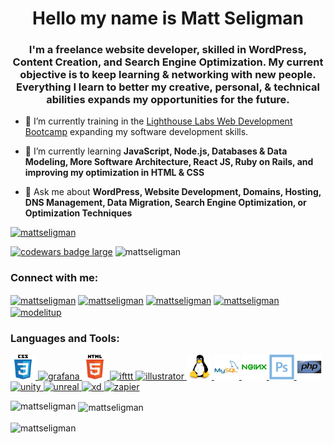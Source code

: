 <h1 align="center">Hello my name is Matt Seligman</h1>
<h3 align="center">I'm a freelance website developer, skilled in WordPress, Content Creation, and Search Engine Optimization. My current objective is to keep learning & networking with new people. Everything I learn to better my creative, personal, & technical abilities expands my opportunities for the future.</h3>

- 🔭 I’m currently training in the [Lighthouse Labs Web Development Bootcamp](https://www.lighthouselabs.ca/en/web-development-bootcamp#curriculum) expanding my software development skills.

- 🌱 I’m currently learning **JavaScript, Node.js, Databases & Data Modeling, More Software Architecture, React JS, Ruby on Rails, and improving my optimization in HTML & CSS**

- 💬 Ask me about **WordPress, Website Development, Domains, Hosting, DNS Management, Data Migration, Search Engine Optimization, or Optimization Techniques**

<p align="left"> 
  <a href="https://github.com/ryo-ma/github-profile-trophy"><img src="https://github-profile-trophy.vercel.app/?username=mattseligman" alt="mattseligman" /></a> 
</p>

<p align="left">
  <a target="_blank" href="https://www.codewars.com/users/MattSeligman/"><img src="https://www.codewars.com/users/MattSeligman/badges/small" alt="codewars badge large" /></a>
  <img src="https://komarev.com/ghpvc/?username=mattseligman&label=Profile%20views&color=0e75b6&style=flat" alt="mattseligman" />
</p>

<h3 align="left">Connect with me:</h3>
<p align="left">
<a href="https://twitter.com/mattseligman" target="blank"><img align="center" src="https://raw.githubusercontent.com/rahuldkjain/github-profile-readme-generator/master/src/images/icons/Social/twitter.svg" alt="mattseligman" height="30" width="40" /></a>
<a href="https://linkedin.com/in/mattseligman" target="blank"><img align="center" src="https://raw.githubusercontent.com/rahuldkjain/github-profile-readme-generator/master/src/images/icons/Social/linked-in-alt.svg" alt="mattseligman" height="30" width="40" /></a>
<a href="https://fb.com/mattseligman" target="blank"><img align="center" src="https://raw.githubusercontent.com/rahuldkjain/github-profile-readme-generator/master/src/images/icons/Social/facebook.svg" alt="mattseligman" height="30" width="40" /></a>
<a href="https://instagram.com/mattseligman" target="blank"><img align="center" src="https://raw.githubusercontent.com/rahuldkjain/github-profile-readme-generator/master/src/images/icons/Social/instagram.svg" alt="mattseligman" height="30" width="40" /></a>
<a href="https://www.youtube.com/c/modelitup" target="blank"><img align="center" src="https://raw.githubusercontent.com/rahuldkjain/github-profile-readme-generator/master/src/images/icons/Social/youtube.svg" alt="modelitup" height="30" width="40" /></a>
</p>

<h3 align="left">Languages and Tools:</h3>
<p align="left"> <a href="https://www.w3schools.com/css/" target="_blank" rel="noreferrer"> <img src="https://raw.githubusercontent.com/devicons/devicon/master/icons/css3/css3-original-wordmark.svg" alt="css3" width="40" height="40"/> </a> <a href="https://grafana.com" target="_blank" rel="noreferrer"> <img src="https://www.vectorlogo.zone/logos/grafana/grafana-icon.svg" alt="grafana" width="40" height="40"/> </a> <a href="https://www.w3.org/html/" target="_blank" rel="noreferrer"> <img src="https://raw.githubusercontent.com/devicons/devicon/master/icons/html5/html5-original-wordmark.svg" alt="html5" width="40" height="40"/> </a> <a href="https://ifttt.com/" target="_blank" rel="noreferrer"> <img src="https://www.vectorlogo.zone/logos/ifttt/ifttt-ar21.svg" alt="ifttt" width="40" height="40"/> </a> <a href="https://www.adobe.com/in/products/illustrator.html" target="_blank" rel="noreferrer"> <img src="https://www.vectorlogo.zone/logos/adobe_illustrator/adobe_illustrator-icon.svg" alt="illustrator" width="40" height="40"/> </a> <a href="https://www.linux.org/" target="_blank" rel="noreferrer"> <img src="https://raw.githubusercontent.com/devicons/devicon/master/icons/linux/linux-original.svg" alt="linux" width="40" height="40"/> </a> <a href="https://www.mysql.com/" target="_blank" rel="noreferrer"> <img src="https://raw.githubusercontent.com/devicons/devicon/master/icons/mysql/mysql-original-wordmark.svg" alt="mysql" width="40" height="40"/> </a> <a href="https://www.nginx.com" target="_blank" rel="noreferrer"> <img src="https://raw.githubusercontent.com/devicons/devicon/master/icons/nginx/nginx-original.svg" alt="nginx" width="40" height="40"/> </a> <a href="https://www.photoshop.com/en" target="_blank" rel="noreferrer"> <img src="https://raw.githubusercontent.com/devicons/devicon/master/icons/photoshop/photoshop-line.svg" alt="photoshop" width="40" height="40"/> </a> <a href="https://www.php.net" target="_blank" rel="noreferrer"> <img src="https://raw.githubusercontent.com/devicons/devicon/master/icons/php/php-original.svg" alt="php" width="40" height="40"/> </a> <a href="https://unity.com/" target="_blank" rel="noreferrer"> <img src="https://www.vectorlogo.zone/logos/unity3d/unity3d-icon.svg" alt="unity" width="40" height="40"/> </a> <a href="https://unrealengine.com/" target="_blank" rel="noreferrer"> <img src="https://raw.githubusercontent.com/kenangundogan/fontisto/036b7eca71aab1bef8e6a0518f7329f13ed62f6b/icons/svg/brand/unreal-engine.svg" alt="unreal" width="40" height="40"/> </a> <a href="https://www.adobe.com/products/xd.html" target="_blank" rel="noreferrer"> <img src="https://cdn.worldvectorlogo.com/logos/adobe-xd.svg" alt="xd" width="40" height="40"/> </a> <a href="https://zapier.com" target="_blank" rel="noreferrer"> <img src="https://www.vectorlogo.zone/logos/zapier/zapier-icon.svg" alt="zapier" width="40" height="40"/> </a> </p>

<p><img align="left" src="https://github-readme-stats.vercel.app/api/top-langs?username=mattseligman&show_icons=true&locale=en&layout=compact" alt="mattseligman" /></p>

<p>&nbsp;<img align="center" src="https://github-readme-stats.vercel.app/api?username=mattseligman&show_icons=true&locale=en" alt="mattseligman" /></p>

<p><img align="center" src="https://github-readme-streak-stats.herokuapp.com/?user=mattseligman&" alt="mattseligman" /></p>
